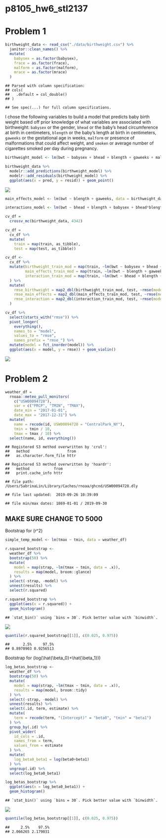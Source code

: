 p8105\_hw6\_stl2137
================

# Problem 1

``` r
birthweight_data <- read_csv("./data/birthweight.csv") %>% 
  janitor::clean_names() %>% 
  mutate(
    babysex = as.factor(babysex),
    frace = as.factor(frace),
    malform = as.factor(malform),
    mrace = as.factor(mrace)
  )
```

    ## Parsed with column specification:
    ## cols(
    ##   .default = col_double()
    ## )

    ## See spec(...) for full column specifications.

I chose the following variables to build a model that predicts baby
birth weight based off prior knowledge of what variables are associated
with birthweight: `babysex` or the gender, `bhead` or the baby’s head
circumference at birth in centimeters, `blength` or the baby’s length at
birth in centimeters, `gaweeks` or the gestational age in weeks,
`malform` or presence of malformations that could affect weight, and
`smoken` or average number of cigarettes smoked per day during
pregnancy.

``` r
birthweight_model <- lm(bwt ~ babysex + bhead + blength + gaweeks + malform + smoken, data = birthweight_data)

birthweight_data %>% 
  modelr::add_predictions(birthweight_model) %>% 
  modelr::add_residuals(birthweight_model) %>% 
  ggplot(aes(x = pred, y = resid)) + geom_point()
```

![](p8105_hw6_stl2137_files/figure-gfm/unnamed-chunk-2-1.png)<!-- -->

``` r
main_effects_model <- lm(bwt ~ blength + gaweeks, data = birthweight_data)

interactions_model <- lm(bwt ~ bhead + blength + babysex + bhead*blength + bhead *babysex + blength*babysex + bhead*blength*babysex, data = birthweight_data)
```

``` r
cv_df = 
  crossv_mc(birthweight_data, 4342) 

cv_df =
  cv_df %>% 
  mutate(
    train = map(train, as_tibble),
    test = map(test, as_tibble))

cv_df <- 
  cv_df %>% 
  mutate(birthweight_train_mod = map(train, ~lm(bwt ~ babysex + bhead + blength + gaweeks + malform + smoken, data = .x)), 
         main_effects_train_mod = map(train, ~lm(bwt ~ blength + gaweeks, data = .x)),
         interaction_train_mod = map(train, ~lm(bwt ~ bhead + blength + babysex + bhead*blength + bhead *babysex + blength*babysex + bhead*blength*babysex, data = .x))
  ) %>% 
  mutate(
    rmse_birthweight = map2_dbl(birthweight_train_mod, test, ~rmse(model = .x, data = .y)),
    rmse_main_effects = map2_dbl(main_effects_train_mod, test, ~rmse(model = .x, data = .y)),
    rmse_interaction = map2_dbl(interaction_train_mod, test, ~rmse(model = .x, data = .y))
  )

cv_df %>% 
  select(starts_with("rmse")) %>% 
  pivot_longer(
    everything(),
    names_to = "model", 
    values_to = "rmse",
    names_prefix = "rmse_") %>% 
  mutate(model = fct_inorder(model)) %>% 
  ggplot(aes(x = model, y = rmse)) + geom_violin()
```

![](p8105_hw6_stl2137_files/figure-gfm/unnamed-chunk-4-1.png)<!-- -->

# Problem 2

``` r
weather_df = 
  rnoaa::meteo_pull_monitors(
    c("USW00094728"),
    var = c("PRCP", "TMIN", "TMAX"), 
    date_min = "2017-01-01",
    date_max = "2017-12-31") %>%
  mutate(
    name = recode(id, USW00094728 = "CentralPark_NY"),
    tmin = tmin / 10,
    tmax = tmax / 10) %>%
  select(name, id, everything())
```

    ## Registered S3 method overwritten by 'crul':
    ##   method                 from
    ##   as.character.form_file httr

    ## Registered S3 method overwritten by 'hoardr':
    ##   method           from
    ##   print.cache_info httr

    ## file path:          /Users/SabrinaLin/Library/Caches/rnoaa/ghcnd/USW00094728.dly

    ## file last updated:  2019-09-26 10:39:09

    ## file min/max dates: 1869-01-01 / 2019-09-30

## MAKE SURE CHANGE TO 5000

Bootstrap for \(r^2\)

``` r
simple_temp_model <- lm(tmax ~ tmin, data = weather_df) 

r.squared_bootstrap <-
  weather_df %>%
  bootstrap(50) %>% 
  mutate(
    model = map(strap, ~lm(tmax ~ tmin, data = .x)),
    results = map(model, broom::glance)
  ) %>% 
  select(-strap, -model) %>% 
  unnest(results) %>% 
  select(r.squared) 

r.squared_bootstrap %>% 
  ggplot(aes(x = r.squared)) + 
  geom_histogram()
```

    ## `stat_bin()` using `bins = 30`. Pick better value with `binwidth`.

![](p8105_hw6_stl2137_files/figure-gfm/unnamed-chunk-6-1.png)<!-- -->

``` r
quantile(r.squared_bootstrap[[1]], c(0.025, 0.975))
```

    ##      2.5%     97.5% 
    ## 0.8970903 0.9256513

Bootstrap for \(log(\hat{\beta_0}+\hat{\beta_1})\)

``` r
log_betas_bootstrap <-
  weather_df %>%
  bootstrap(50) %>% 
  mutate(
    model = map(strap, ~lm(tmax ~ tmin, data = .x)),
    results = map(model, broom::tidy)
  ) %>% 
  select(-strap, -model) %>% 
  unnest(results) %>% 
  select(.id, term, estimate) %>% 
  mutate(
    term = recode(term, "(Intercept)" = "beta0", "tmin" = "beta1")
  ) %>% 
  group_by(.id) %>% 
  pivot_wider(
    id_cols = .id,
    names_from = term,
    values_from = estimate
  ) %>% 
  mutate(
    log_beta0_beta1 = log(beta0+beta1)
  ) %>% 
  ungroup(.id) %>% 
  select(log_beta0_beta1)

log_betas_bootstrap %>% 
  ggplot(aes(x = log_beta0_beta1)) +
  geom_histogram()
```

    ## `stat_bin()` using `bins = 30`. Pick better value with `binwidth`.

![](p8105_hw6_stl2137_files/figure-gfm/unnamed-chunk-7-1.png)<!-- -->

``` r
quantile(log_betas_bootstrap[[1]], c(0.025, 0.975))
```

    ##     2.5%    97.5% 
    ## 2.066265 2.179031
